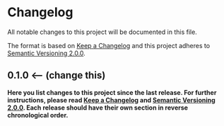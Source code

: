# Changelog
All notable changes to this project will be documented in this file.

The format is based on [Keep a Changelog][1] and this project adheres to 
[Semantic Versioning 2.0.0][2].

## 0.1.0 <-- (change this)
**Here you list changes to this project since the last release. For further 
instructions, please read [Keep a Changelog][1] and [Semantic Versioning 
2.0.0][2]. Each release should have their own section in reverse chronological 
order.**


[1]: https://keepachangelog.com/en/1.0.0/
[2]: https://semver.org/
